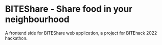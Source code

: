 # BITEShare - Share food in your neighbourhood

A frontend side for BITEShare web application, a project for BITEhack 2022 hackathon.
